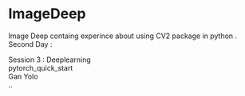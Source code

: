 # ImageDeep  
Image Deep containg experince about using CV2 package in python .</br> 
Second Day :     
     
  
 Session 3 : Deeplearning </br> 
      pytorch_quick_start </br> 
 Gan 
 Yolo  
 ..
